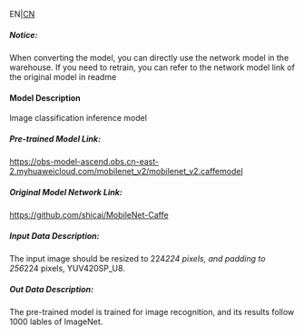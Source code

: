 EN|[CN](Readme_cn.md)
##### Notice:
When converting the model, you can directly use the network model in the warehouse. If you need to retrain, you can refer to the network model link of the original model in readme

#### Model Description

Image classification inference model

##### Pre-trained Model Link:

https://obs-model-ascend.obs.cn-east-2.myhuaweicloud.com/mobilenet_v2/mobilenet_v2.caffemodel

##### Original Model Network Link:
https://github.com/shicai/MobileNet-Caffe

##### Input Data Description:

The input image should be resized to 224*224 pixels, and padding to 256*224 pixels, YUV420SP_U8.

##### Out Data Description:

The pre-trained model is trained for image recognition, and its results follow 1000 lables of ImageNet.


